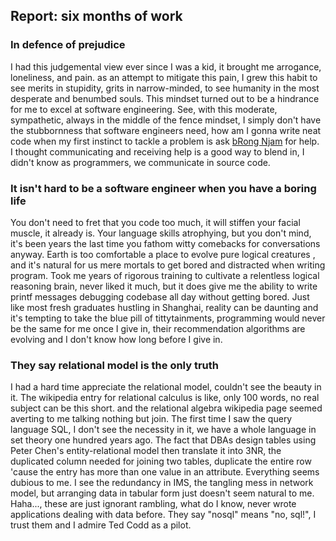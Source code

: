 ## Report: six months of work

### In defence of prejudice 
I had this judgemental view ever since I was a kid, it brought me arrogance, loneliness, and pain.
as an attempt to mitigate this pain, I grew this habit to see merits in stupidity, grits in narrow-minded, 
to see humanity in the most desperate and benumbed souls. This mindset turned out to be 
a hindrance for me to excel at software engineering. See, with this moderate, sympathetic, always in the 
middle of the fence mindset, I simply don't have the stubbornness that software engineers need, how am I gonna write 
neat code when my first instinct to tackle a problem is ask [bRong Njam](https://github.com/aunjgr) for help.   
I thought communicating and receiving help is a good way to blend in, I didn't know as programmers, we communicate
in source code.  

### It isn't hard to be a software engineer when you have a boring life
You don't need to fret that you code too much, it will stiffen your facial muscle, it already is.
Your language skills atrophying, but you don't mind, it's been years the last time you fathom witty 
comebacks for conversations anyway. Earth is too comfortable a place to evolve pure logical creatures 
, and it's natural for us mere mortals to get bored and distracted when writing program. Took me years 
of rigorous training to cultivate a relentless logical reasoning brain, never liked it much, but it does 
give me the ability to write printf messages debugging codebase all day without getting bored. 
Just like most fresh graduates hustling in Shanghai, reality can be daunting and it's tempting to take
the blue pill of tittytainments, programming would never be the same for me once I give in, their recommendation 
algorithms are evolving and I don't know how long before I give in.

### They say relational model is the only truth
I had a hard time appreciate the relational model, couldn't see the beauty in it. The wikipedia entry for
relational calculus is like, only 100 words, no real subject can be this short. and the relational algebra 
wikipedia page seemed averting to me talking nothing but join. The first time I saw the query language SQL, 
I don't see the necessity in it, we have a whole language in set theory one hundred years ago. 
The fact that DBAs design tables using Peter Chen's entity-relational model then translate it into 3NR, 
the duplicated column needed for joining two tables, duplicate the entire row 'cause the entry has more than 
one value in an attribute. Everything seems dubious to me. I see the redundancy in IMS, the tangling mess in 
network model, but arranging data in tabular form just doesn't seem natural to me. 
Haha..., these are just ignorant rambling, what do I know, never wrote applications dealing with data before. 
They say "nosql" means "no, sql!", I trust them and I admire Ted Codd as a pilot.